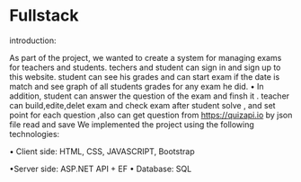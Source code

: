 # Fullstack

introduction: 
  
As part of the project, we wanted to create a system for managing exams for teachers and students.
techers and student can sign in and sign up to this website.
student can see his grades and can start exam if the date is match and see graph of all students grades for any  exam he did.
• In addition, student can answer the question of the exam and finsh it .
teacher can build,edite,delet exam and check exam after student solve , and set point for each question ,also can get  question from https://quizapi.io
by json file read and save 
We implemented the project using the following technologies:

• Client side: HTML, CSS, JAVASCRIPT, Bootstrap
  
•Server side: ASP.NET API + EF
• Database: SQL

